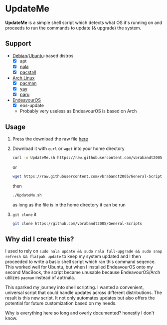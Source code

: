 # UpdateMe

**UpdateMe** is a simple shell script which detects what OS it's running on and proceeds to run the commands to update (& upgrade) the system.

## Support

- [Debian](https://www.debian.org)/[Ubuntu](https://ubuntu.com/desktop)-based distros
  - [x] apt
  - [x] [nala](https://gitlab.com/volian/nala)
  - [x] [pacstall](https://pacstall.dev)
- [Arch Linux](https://archlinux.org)
  - [x] [pacman](https://wiki.archlinux.org/title/pacman)
  - [x] [yay](https://github.com/Jguer/yay)
  - [x] [paru](https://github.com/Morganamilo/paru)
- [EndeavourOS](https://endeavouros.com)
  - [x] eos-update
  - Probably very useless as EndeavourOS is based on Arch

## Usage

1. Press the download the raw file [here](https://github.com/vbrabandt2005/General-Scripts/blob/main/UpdateMe/UpdateMe.sh)
2. Download it with `curl` or `wget` into your home directory

    ```bash
    curl -o UpdateMe.sh https://raw.githubusercontent.com/vbrabandt2005/General-Scripts/main/UpdateMe/UpdateMe.sh
    ```

    or

    ```bash
    wget https://raw.githubusercontent.com/vbrabandt2005/General-Scripts/main/UpdateMe/UpdateMe.sh
    ```

    then

    ```bash
    ./UpdateMe.sh
    ```

    as long as the file is in the home directory it can be run

3. `git clone` it

    ```bash
    git clone https://github.com/vbrabandt2005/General-Scripts
    ```

## Why did I create this?

I used to rely on `sudo nala update && sudo nala full-upgrade && sudo snap refresh && flatpak update` to keep my system updated and I then proceeded to write a basic shell script which ran this command seqence.  This worked well for Ubuntu, but when I installed EndeavourOS onto my second MacBook, the script became unusable because EndeavourOS/Arch utilizes `pacman` instead of apt/nala.

This sparked my journey into shell scripting. I wanted a convenient, universal script that could handle updates across different distributions. The result is this new script. It not only automates updates but also offers the potential for future customization based on my needs.

Why is everything here so long and overly documented? honestly I don't know.
